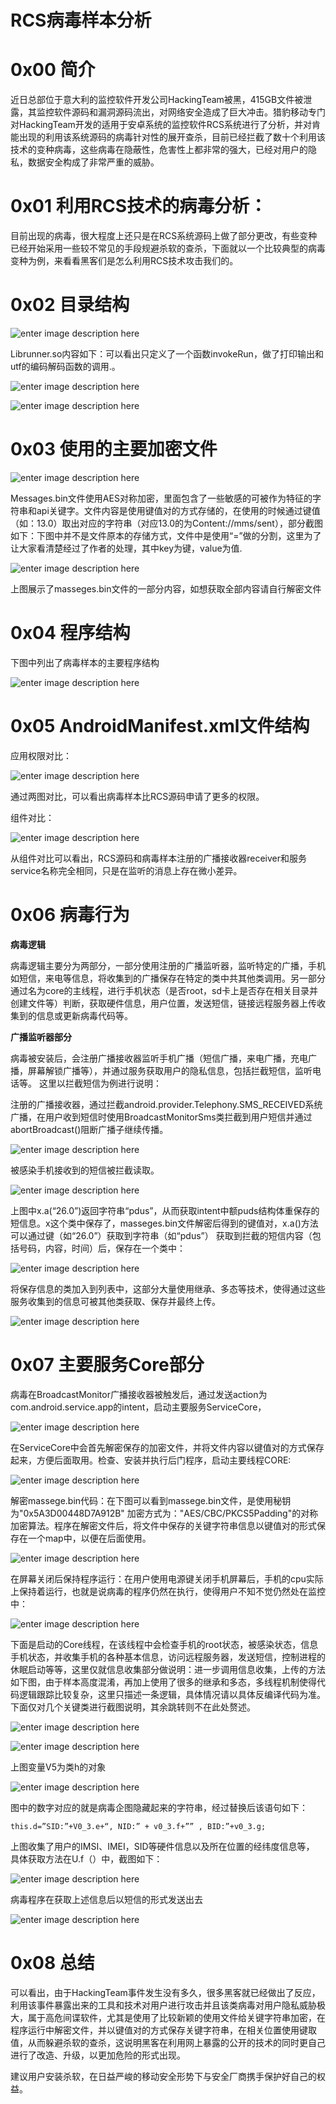 # RCS病毒样本分析

0x00 简介
=====

近日总部位于意大利的监控软件开发公司HackingTeam被黑，415GB文件被泄露，其监控软件源码和漏洞源码流出，对网络安全造成了巨大冲击。猎豹移动专门对HackingTeam开发的适用于安卓系统的监控软件RCS系统进行了分析，并对肯能出现的利用该系统源码的病毒针对性的展开查杀，目前已经拦截了数十个利用该技术的变种病毒，这些病毒在隐蔽性，危害性上都非常的强大，已经对用户的隐私，数据安全构成了非常严重的威胁。

0x01 利用RCS技术的病毒分析：
=====

目前出现的病毒，很大程度上还只是在RCS系统源码上做了部分更改，有些变种已经开始采用一些较不常见的手段规避杀软的查杀，下面就以一个比较典型的病毒变种为例，来看看黑客们是怎么利用RCS技术攻击我们的。

0x02 目录结构
=====

![enter image description here](http://drops.javaweb.org/uploads/images/956ba680a8c125862089ab4ad4307ea5b7b7c3fe.jpg)

Librunner.so内容如下：可以看出只定义了一个函数invokeRun，做了打印输出和utf的编码解码函数的调用.。

![enter image description here](http://drops.javaweb.org/uploads/images/ffe82ca41e00dac33b32b9c8c117cdda0a3ca1dc.jpg)

![enter image description here](http://drops.javaweb.org/uploads/images/caa0b9167663d995630b851529c4b0509b4f279f.jpg)

0x03 使用的主要加密文件
=====

![enter image description here](http://drops.javaweb.org/uploads/images/f8ef07556ff30c92a0efd080b2fa5148d826a5a8.jpg)

Messages.bin文件使用AES对称加密，里面包含了一些敏感的可被作为特征的字符串和api关键字。文件内容是使用键值对的方式存储的，在使用的时候通过键值（如：13.0）取出对应的字符串（对应13.0的为Content://mms/sent），部分截图如下：下图中并不是文件原本的存储方式，文件中是使用“=”做的分割，这里为了让大家看清楚经过了作者的处理，其中key为键，value为值.

![enter image description here](http://drops.javaweb.org/uploads/images/b5d5ff1106bcb63756b56ac6f15a27afe503c18b.jpg)

上图展示了masseges.bin文件的一部分内容，如想获取全部内容请自行解密文件

0x04 程序结构
=====

下图中列出了病毒样本的主要程序结构

![enter image description here](http://drops.javaweb.org/uploads/images/a8fc6d104847dd3e3bf11bd505de0b264bd705c3.jpg)

0x05 AndroidManifest.xml文件结构
=====

应用权限对比：

![enter image description here](http://drops.javaweb.org/uploads/images/1b02cb1b0a531e5d6fd699001f66a5cb4227d534.jpg)

通过两图对比，可以看出病毒样本比RCS源码申请了更多的权限。

组件对比：

![enter image description here](http://drops.javaweb.org/uploads/images/363fe3465fc2244e61ff5281884bf174ef1d7d02.jpg)

从组件对比可以看出，RCS源码和病毒样本注册的广播接收器receiver和服务service名称完全相同，只是在监听的消息上存在微小差异。

0x06 病毒行为
=====

**病毒逻辑**

病毒逻辑主要分为两部分，一部分使用注册的广播监听器，监听特定的广播，手机如短信，来电等信息，将收集到的广播保存在特定的类中共其他类调用。另一部分通过名为core的主线程，进行手机状态（是否root，sd卡上是否存在相关目录并创建文件等）判断，获取硬件信息，用户位置，发送短信，链接远程服务器上传收集到的信息或更新病毒代码等。

**广播监听器部分**

病毒被安装后，会注册广播接收器监听手机广播（短信广播，来电广播，充电广播，屏幕解锁广播等），并通过服务获取用户的隐私信息，包括拦截短信，监听电话等。 这里以拦截短信为例进行说明：

注册的广播接收器，通过拦截android.provider.Telephony.SMS_RECEIVED系统广播，在用户收到短信时使用BroadcastMonitorSms类拦截到用户短信并通过abortBroadcast()阻断广播子继续传播。

![enter image description here](http://drops.javaweb.org/uploads/images/865bbb1ac1a50a976b9100edca9cd0d6610b5657.jpg)

被感染手机接收到的短信被拦截读取。

![enter image description here](http://drops.javaweb.org/uploads/images/43e2c0f0dbcbd90fc5423ca2090514db0d9d63ae.jpg)

上图中x.a(“26.0”)返回字符串“pdus”，从而获取intent中额puds结构体重保存的短信息。x这个类中保存了，masseges.bin文件解密后得到的键值对，x.a()方法可以通过键（如“26.0”）获取到字符串（如“pdus”） 获取到拦截的短信内容（包括号码，内容，时间）后，保存在一个类中：

![enter image description here](http://drops.javaweb.org/uploads/images/e82cb0d7ad4b5b83d67e2aacb96f7cf9430f6b04.jpg)

将保存信息的类加入到列表中，这部分大量使用继承、多态等技术，使得通过这些服务收集到的信息可被其他类获取、保存并最终上传。

![enter image description here](http://drops.javaweb.org/uploads/images/e51cb31d87f9c6eb2335ba2188ee79b12f95ea0b.jpg)

0x07 主要服务Core部分
=====

病毒在BroadcastMonitor广播接收器被触发后，通过发送action为com.android.service.app的intent，启动主要服务ServiceCore，

![enter image description here](http://drops.javaweb.org/uploads/images/526df8f3b1345feca0dd71e53530fb711cfe30df.jpg)

在ServiceCore中会首先解密保存的加密文件，并将文件内容以键值对的方式保存起来，方便后面取用。检查、安装并执行后门程序，启动主要线程CORE:

![enter image description here](http://drops.javaweb.org/uploads/images/1d9a14e7e52bcd7cea7ea329f10fc03816c00e63.jpg)

解密massege.bin代码：在下图可以看到massege.bin文件，是使用秘钥为"0x5A3D00448D7A912B" 加密方式为："AES/CBC/PKCS5Padding"的对称加密算法。程序在解密文件后，将文件中保存的关键字符串信息以键值对的形式保存在一个map中，以便在后面使用。

![enter image description here](http://drops.javaweb.org/uploads/images/2b1b3f6cea192f5914c48c1ecd782d51a43af054.jpg)

在屏幕关闭后保持程序运行：在用户使用电源键关闭手机屏幕后，手机的cpu实际上保持着运行，也就是说病毒的程序仍然在执行，使得用户不知不觉仍然处在监控中：

![enter image description here](http://drops.javaweb.org/uploads/images/faa2c58d807efd0319a03ca724b9f8956594dbf1.jpg)

下面是启动的Core线程，在该线程中会检查手机的root状态，被感染状态，信息手机状态，并收集手机的各种基本信息，访问远程服务器，发送短信，控制进程的休眠启动等等，这里仅就信息收集部分做说明：进一步调用信息收集，上传的方法如下图，由于样本高度混淆，再加上使用了很多的继承和多态，多线程机制使得代码逻辑跟踪比较复杂，这里只描述一条逻辑，具体情况请以具体反编译代码为准。下面仅对几个关键类进行截图说明，其余跳转则不在此处赘述。

![enter image description here](http://drops.javaweb.org/uploads/images/60b5437a2641ed63e3e4355f49dd78c464e52547.jpg)

![enter image description here](http://drops.javaweb.org/uploads/images/2906de031cb9f65e771a51e6887eed02a3a7dd39.jpg)

上图变量V5为类h的对象

![enter image description here](http://drops.javaweb.org/uploads/images/40033d4667eed8842bc7a90c3f1aa9a99cf6045a.jpg)

图中的数字对应的就是病毒企图隐藏起来的字符串，经过替换后该语句如下：

```
this.d=”SID:”+V0_3.e+“, NID:” + v0_3.f+”” , BID:”+v0_3.g;

```

上图收集了用户的IMSI、IMEI，SID等硬件信息以及所在位置的经纬度信息等， 具体获取方法在U.f（）中，截图如下：

![enter image description here](http://drops.javaweb.org/uploads/images/e9b6f37d1cc383596764ab224b35aa98721c85d1.jpg)

病毒程序在获取上述信息后以短信的形式发送出去

![enter image description here](http://drops.javaweb.org/uploads/images/9f2bee42b2cda356d15a01f22c230a4620dcd528.jpg)

0x08 总结
=====

可以看出，由于HackingTeam事件发生没有多久，很多黑客就已经做出了反应，利用该事件暴露出来的工具和技术对用户进行攻击并且该类病毒对用户隐私威胁极大，属于高危间谍软件，尤其是使用了比较新颖的使用文件给关键字符串加密，在程序运行中解密文件，并以键值对的方式保存关键字符串，在相关位置使用键取值，从而躲避杀软的查杀，这说明黑客在利用网上暴露的公开的技术的同时更自己进行了改造、升级，以更加危险的形式出现。

建议用户安装杀软，在日益严峻的移动安全形势下与安全厂商携手保护好自己的权益。